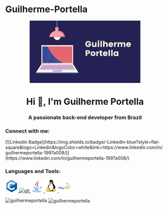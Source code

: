 # Guilherme-Portella
<p align="center">
  <img src="https://github.com/GuilhermePortella/Guilherme-Portella/blob/main/NickName.png?raw=true" width="350">
 </p>

<h1 align="center">Hi 👋, I'm Guilherme Portella</h1>
<h3 align="center">A passionate back-end developer from Brazil</h3>

<h3 align="left">Connect with me:</h3>
<p align="left">
[![Linkedin Badge](https://img.shields.io/badge/-LinkedIn-blue?style=flat-square&logo=Linkedin&logoColor=white&link=https://www.linkedin.com/in/guilhermeportella-1997a008/)](https://www.linkedin.com/in/guilhermeportella-1997a008/)

</p>

<h3 align="left">Languages and Tools:</h3>
<p align="left"> <a href="https://www.cprogramming.com/" target="_blank"> <img src="https://raw.githubusercontent.com/devicons/devicon/master/icons/c/c-original.svg" alt="c" width="40" height="40"/> </a> <a href="https://git-scm.com/" target="_blank"> <img src="https://www.vectorlogo.zone/logos/git-scm/git-scm-icon.svg" alt="git" width="40" height="40"/> </a> <a href="https://www.java.com" target="_blank"> <img src="https://raw.githubusercontent.com/devicons/devicon/master/icons/java/java-original.svg" alt="java" width="40" height="40"/> </a> <a href="https://www.linux.org/" target="_blank"> <img src="https://raw.githubusercontent.com/devicons/devicon/master/icons/linux/linux-original.svg" alt="linux" width="40" height="40"/> </a> <a href="https://www.mysql.com/" target="_blank"> <img src="https://raw.githubusercontent.com/devicons/devicon/master/icons/mysql/mysql-original-wordmark.svg" alt="mysql" width="40" height="40"/> </a> </p>

<p><img align="left" src="https://github-readme-stats.vercel.app/api/top-langs?username=guilhermeportella&show_icons=true&locale=en&layout=compact" alt="guilhermeportella" /></p>

<p>&nbsp;<img align="center" src="https://github-readme-stats.vercel.app/api?username=guilhermeportella&show_icons=true&locale=en" alt="guilhermeportella" /></p>
